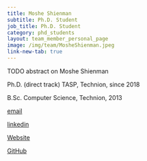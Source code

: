 ```yaml
---
title: Moshe Shienman
subtitle: Ph.D. Student
job_title: Ph.D. Student
category: phd_students
layout: team_member_personal_page
image: /img/team/MosheShienman.jpeg
link-new-tab: true
---
```


TODO abstract on Moshe Shienman

Ph.D. (direct track) TASP, Technion, since 2018

B.Sc. Computer Science, Technion, 2013



[email](mailto:mosheshienman@gmail.com)


[linkedin]()


[Website]()


[GitHub]()

<!-- {% bibliography --query @*[year=2023] --group_by none %}
{% bibliography -q @*[c ~= {{ V. Indelman }}] %}
{% bibliography --sort authors %} -->
